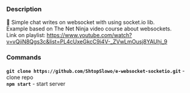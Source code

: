 ### Description
:diamond_shape_with_a_dot_inside: Simple chat writes on websocket with using socket.io lib.  
Example based on The Net Ninja video course about websockets.  
Link on playlist: https://www.youtube.com/watch?v=vQjiN8Qgs3c&list=PL4cUxeGkcC9i4V-_ZVwLmOusj8YAUhj_9

### Commands
**```git clone https://github.com/ShtopSlowo/e-websocket-socketio.git```** - clone repo  
**```npm start```** - start server  
